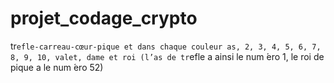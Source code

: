 # projet_codage_crypto



tr`efle-carreau-cœur-pique et dans chaque couleur as, 2, 3, 4, 5, 6, 7, 8, 9, 10, valet, dame et roi (l’as de tr`efle a ainsi le num ́ero 1, le roi de pique a le num ́ero 52)
